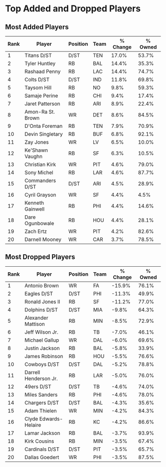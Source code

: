 # Top Added and Dropped Players

## Most Added Players

| Rank | Player | Position | Team | % Change | % Owned |
|------|--------|----------|------|----------|----------|
| 1 | Titans D/ST | D/ST | TEN | 17.0% | 53.7% |
| 2 | Tyler Huntley | RB | BAL | 14.4% | 35.3% |
| 3 | Rashaad Penny | RB | LAC | 14.4% | 74.7% |
| 4 | Colts D/ST | D/ST | IND | 11.8% | 69.8% |
| 5 | Taysom Hill | RB | NO | 9.8% | 59.3% |
| 6 | Samaje Perine | RB | CHI | 9.4% | 17.4% |
| 7 | Jaret Patterson | RB | ARI | 8.9% | 22.4% |
| 8 | Amon-Ra St. Brown | WR | DET | 8.6% | 84.5% |
| 9 | D'Onta Foreman | RB | TEN | 7.9% | 70.9% |
| 10 | Devin Singletary | RB | BUF | 6.8% | 92.1% |
| 11 | Zay Jones | WR | LV | 6.5% | 10.0% |
| 12 | Ke'Shawn Vaughn | RB | SF | 6.3% | 10.5% |
| 13 | Christian Kirk | WR | PIT | 4.6% | 79.0% |
| 14 | Sony Michel | RB | LAR | 4.6% | 87.7% |
| 15 | Commanders D/ST | D/ST | ARI | 4.5% | 28.9% |
| 16 | Cyril Grayson | WR | SF | 4.4% | 4.5% |
| 17 | Kenneth Gainwell | RB | PHI | 4.4% | 14.6% |
| 18 | Dare Ogunbowale | RB | HOU | 4.4% | 28.1% |
| 19 | Zach Ertz | WR | PIT | 4.2% | 82.6% |
| 20 | Darnell Mooney | WR | CAR | 3.7% | 78.5% |

## Most Dropped Players

| Rank | Player | Position | Team | % Change | % Owned |
|------|--------|----------|------|----------|----------|
| 1 | Antonio Brown | WR | FA | -15.9% | 76.1% |
| 2 | Eagles D/ST | D/ST | PHI | -11.3% | 49.9% |
| 3 | Ronald Jones II | RB | SF | -11.2% | 77.0% |
| 4 | Dolphins D/ST | D/ST | MIA | -9.8% | 64.3% |
| 5 | Alexander Mattison | RB | MIN | -8.5% | 72.9% |
| 6 | Jeff Wilson Jr. | RB | TB | -7.0% | 46.1% |
| 7 | Michael Gallup | WR | DAL | -6.0% | 69.6% |
| 8 | Justin Jackson | RB | BAL | -5.8% | 33.9% |
| 9 | James Robinson | RB | HOU | -5.5% | 76.6% |
| 10 | Cowboys D/ST | D/ST | DAL | -5.2% | 78.8% |
| 11 | Darrell Henderson Jr. | RB | LAR | -5.0% | 76.0% |
| 12 | 49ers D/ST | D/ST | TB | -4.6% | 74.0% |
| 13 | Miles Sanders | RB | PHI | -4.6% | 78.0% |
| 14 | Chargers D/ST | D/ST | BAL | -4.3% | 35.6% |
| 15 | Adam Thielen | WR | MIN | -4.2% | 84.3% |
| 16 | Clyde Edwards-Helaire | RB | KC | -4.2% | 86.6% |
| 17 | Lamar Jackson | RB | BAL | -3.7% | 93.9% |
| 18 | Kirk Cousins | RB | MIN | -3.5% | 67.4% |
| 19 | Cardinals D/ST | D/ST | PIT | -3.5% | 65.7% |
| 20 | Dallas Goedert | WR | PHI | -3.5% | 87.5% |
